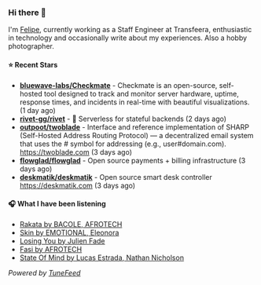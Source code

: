 ### Hi there 👋

I'm [Felipe](https://felipevm.com), currently working as a Staff Engineer at Transfeera, enthusiastic in technology and occasionally write about my experiences. Also a hobby photographer.

#### ⭐ Recent Stars
- **[bluewave-labs/Checkmate](https://github.com/bluewave-labs/Checkmate)** - Checkmate is an open-source, self-hosted tool designed to track and monitor server hardware, uptime, response times, and incidents in real-time with beautiful visualizations. (1 day ago)
- **[rivet-gg/rivet](https://github.com/rivet-gg/rivet)** - 🔩 Serverless for stateful backends (2 days ago)
- **[outpoot/twoblade](https://github.com/outpoot/twoblade)** - Interface and reference implementation of SHARP (Self-Hosted Address Routing Protocol) — a decentralized email system that uses the # symbol for addressing (e.g., user#domain.com). https://twoblade.com (3 days ago)
- **[flowglad/flowglad](https://github.com/flowglad/flowglad)** - Open source payments &#43; billing infrastructure (3 days ago)
- **[deskmatik/deskmatik](https://github.com/deskmatik/deskmatik)** - Open source smart desk controller https://deskmatik.com (3 days ago)

#### 🎧 What I have been listening
- [Rakata by BACOLE, AFROTECH](https://open.spotify.com/track/1ALPWTB3jaxN3DmujMLHdz)
- [Skin by EMOTIONAL, Eleonora](https://open.spotify.com/track/1dIgMBhevUWAxpJr5WRUh3)
- [Losing You by Julien Fade](https://open.spotify.com/track/7mNXqJNUEPqiALzp1I9Yk1)
- [Fasi by AFROTECH](https://open.spotify.com/track/518Cgat7L0xemUegHYhMFY)
- [State Of Mind by Lucas Estrada, Nathan Nicholson](https://open.spotify.com/track/3hFZKtaahPCqZ73sQPHrZD)

_Powered by [TuneFeed](https://tunefeed.app?ref=github.com)_
